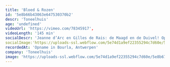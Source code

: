 ```yaml
---
title: 'Bloed & Rozen'
id: '5e8b66b43063e647530370b2'
descr: 'Toneelhuis'
age: 'undefined'
videoUrl: 'https://vimeo.com/78345917',
videoLength: '145 min'
socialDescr: 'Jeanne d’Arc en Gilles de Rais: de Maagd en de Duivel! Op het eerste gezicht zijn deze twee historische figuren elkaars absolute tegenpool. Het eenvoudige Franse boerenmeisje Jeanne d’Arc sterft na enkele spectaculaire overwinningen op Engeland als heks op de brandstapel. De rijke en adellijke Gilles de Rais, die aan haar zijde vocht, geeft zich na haar dood over aan magie, moord en seksuele excessen en sterft op de brandstapel als een boetvaardige zondaar. Guy Cassiers en Tom Lanoye concentreren zich op de macht van het instituut Kerk. Brandend actueel. Tom Lanoye schrijft de tekst op vraag van regisseur Guy Cassiers, speciaal voor het Festival van Avignon. Het stuk wordt er na de première in Antwerpen opgevoerd in de Cour d'Honneur du Palais des Papes.'
socialImage:'https://uploads-ssl.webflow.com/5e74d1a9ef22355294c7d60e/5e8b6752b48f2354096c34de_bloed%20en%20rozen.jpg'
recordedAt: 'Opname in Bourla, Antwerpen'
company: 'Toneelhuis'
image: 'https://uploads-ssl.webflow.com/5e74d1a9ef22355294c7d60e/5e8b6752b48f2354096c34de_bloed%20en%20rozen.jpg'
---
```

